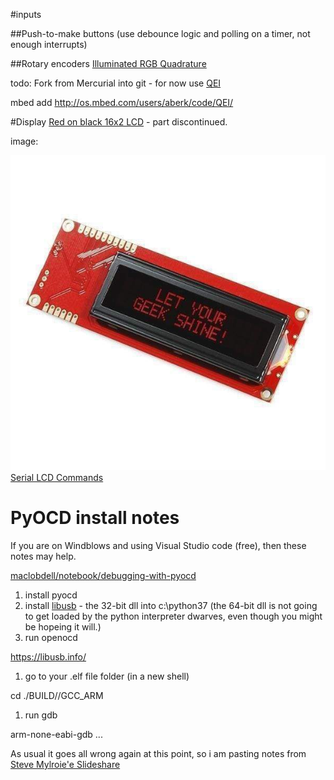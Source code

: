 
#inputs

##Push-to-make buttons
(use debounce logic and polling on a timer, not enough interrupts)

##Rotary encoders
[Illuminated RGB Quadrature](https://www.sparkfun.com/products/10982)


todo: Fork from Mercurial into git - for now use [QEI](https://os.mbed.com/cookbook/QEI)

mbed add http://os.mbed.com/users/aberk/code/QEI/


#Display
[Red on black 16x2 LCD](https://coolcomponents.co.uk/products/serial-enabled-16x2-lcd-red-on-black-5v?variant=45222877646) - part discontinued.

image:

![RED-on-Black](img/16x2-lcd-red-on-black.jpg)
[Serial LCD Commands](https://learn.sparkfun.com/tutorials/pic-based-serial-enabled-character-lcd-hookup-guide?_ga=2.160322362.623820446.1547752109-968112087.1538925376#firmware-overview)

# PyOCD install notes
If you are on Windblows and using Visual Studio code (free), then these notes may help.

[maclobdell/notebook/debugging-with-pyocd](https://os.mbed.com/users/maclobdell/notebook/debugging-with-pyocd/)

1. install pyocd 
1. install [libusb](https://libusb.info/) - the 32-bit dll into c:\python37 (the 64-bit dll is not going to get loaded by the python interpreter dwarves, even though you might be hopeing it will.)
1. run openocd 

https://libusb.info/

1. go to your .elf file folder (in a new shell)

cd ./BUILD/<targetname>/GCC_ARM

1. run gdb

arm-none-eabi-gdb
...

As usual it goes all wrong again at this point, so i am pasting notes from [Steve Mylroie'e Slideshare](https://www.slideshare.net/SMylroie/setting-up-a-vscode-development-environment-for-mbed-5-application-using-the-gcc-tool-chain-on-windows-114202826)

